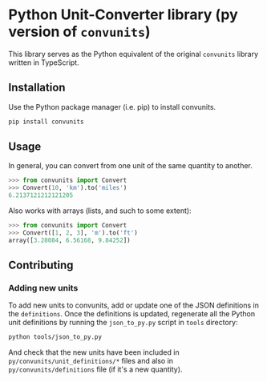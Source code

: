# Python Unit-Converter library (py version of `convunits`)

This library serves as the Python equivalent of the original `convunits` library written in TypeScript.

## Installation

Use the Python package manager (i.e. pip) to install convunits.

```bash
pip install convunits
```

## Usage

In general, you can convert from one unit of the same quantity to another.

```python
>>> from convunits import Convert
>>> Convert(10, 'km').to('miles')
6.2137121212121205
```

Also works with arrays (lists, and such to some extent):

```python
>>> from convunits import Convert
>>> Convert([1, 2, 3], 'm').to('ft')
array([3.28084, 6.56168, 9.84252])
```

## Contributing

### Adding new units

To add new units to convunits, add or update one of the JSON definitions in the `definitions`. Once the definitions is updated, regenerate all the Python unit definitions by running the `json_to_py.py` script in `tools` directory:

```bash
python tools/json_to_py.py
```

And check that the new units have been included in `py/convunits/unit_definitions/*` files and also in `py/convunits/definitions` file (if it's a new quantity).
